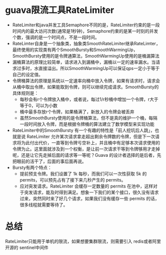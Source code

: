 # guava限流工具RateLimiter
- RateLimiter和java并发工具Semaphore不同的是，RateLimiter约束的是一段时间内的最大访问次数(通常是1秒钟)，Semaphore约束的是某一时刻的并发个数，强调的是一个时间点，不是一段时间。
- RateLimter自身是一个抽象类，抽象类SmoothRateLimiter继承RateLimter，最终使用的实现类有两个SmoothBursty和SmoothWarmingUp，SmoothBursty使用的是令牌通算法，SmoothWarmingUp使用的是桶漏算法
- 漏桶算法的原理比较简单，请求进入到漏桶中，漏桶以一定的速率漏水。当请求过多时，水直接溢出。所以SmoothWarmingUp可以保证qps一定小于等于自己的设定值。
- 令牌桶算法的原理是系统以一定速率向桶中放入令牌，如果有请求时，请求会从桶中取出令牌，如果能取到令牌，则可以继续完成请求。SmoothBursty的具体规则是：
    - 每秒会有r个令牌放入桶中，或者说，每过1/r秒桶中增加一个令牌，r大于等于0，可以为小数
    - 桶中最多存放r个令牌，如果桶满了，新放入的令牌会被丢弃
    - 虽然SmoothBursty使用的是令牌桶算法，但不是真的维护一个桶，每隔一段时间放入令牌，而是根据令牌桶的算法建立了数学模型来实现功能
- RateLimiter中的SmoothBursty 有一个有趣的特性是「前人挖坑后人跳」，也就是说 RateLimiter 允许某次请求拿走超出剩余令牌数的令牌，但是下一次请求将为此付出代价，一直等到令牌亏空补上，并且桶中有足够本次请求使用的令牌为止。这里面就涉及到一个权衡，是让前一次请求干等到令牌够用才走掉呢，还是让它先走掉后面的请求等一等呢？Guava 的设计者选择的是后者，先把眼前的活干了，后面的事后面再说。
- Bursty有两个特点： 
    - 提前预支令牌。我们设置了 1k 每秒，而我们可以一次性获取 5k 的 permits，可以预先占有了接下来几秒产生的 permits。
    - 应对突发请求。RateLimiter 会缓存一定数量的 permits 在池中，这样对于突发请求，能及时得到满足。想象一下我们的某个接口，很久没有请求过来，突然同时来了好几个请求，如果我们没有缓存一些 permits 的话，很多线程就需要等待了。


# 总结
RateLimiter只能用于单机的限流，如果想要集群限流，则需要引入 redis或者阿里开源的 sentinel中间件